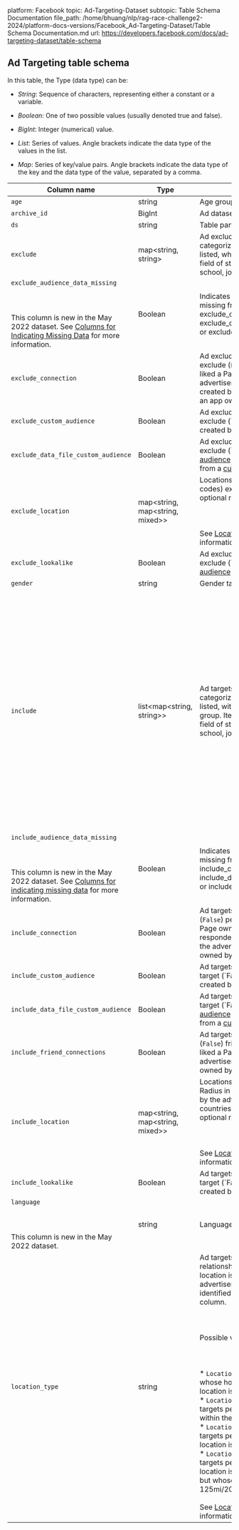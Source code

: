 platform: Facebook
topic: Ad-Targeting-Dataset
subtopic: Table Schema Documentation
file_path: /home/bhuang/nlp/rag-race-challenge2-2024/platform-docs-versions/Facebook_Ad-Targeting-Dataset/Table Schema Documentation.md
url: https://developers.facebook.com/docs/ad-targeting-dataset/table-schema


## Ad Targeting table schema

In this table, the Type (data type) can be:

* _String_: Sequence of characters, representing either a constant or a variable.
    
* _Boolean_: One of two possible values (usually denoted true and false).
    
* _BigInt_: Integer (numerical) value.
    
* _List_: Series of values. Angle brackets indicate the data type of the values in the list.
    
* _Map_: Series of key/value pairs. Angle brackets indicate the data type of the key and the data type of the value, separated by a comma.
    

| Column name | Type | Description | Sample value |
| --- | --- | --- | --- |
| `age` | string | Age group targeted by the ad. | `25` - `65+` |
| `archive_id` | BigInt | Ad dataset ID. | `2681789712070426` |
| `ds` | string | Table partition date stamp. | `2020-12-06` |
| `exclude` | map<string, string> | Ad excludes people who are categorized by ANY of the items listed, which can include behavior, field of study, education level, school, job title, and many more. | `{"Civil service":"Interests","Government Employees (Global)":"Industry","Servidor público no Brasil":"Job title"}` |
| `exclude_audience_data_missing`<br><br>  <br><br>This column is new in the May 2022 dataset. See [Columns for Indicating Missing Data](#missing-data) for more information. | Boolean | Indicates whether information is missing from the exclude\_custom\_audience, exclude\_data\_file\_custom\_audience, or exclude\_lookalike column. | `True` (data is missing)<br><br>  <br><br>`False` (data is not missing) |
| `exclude_connection` | Boolean | Ad excludes (`True`) or does not exclude (`False`) people who have liked a Page owned by the advertiser, responded to an event created by the advertiser, or used an app owned by the advertiser. | `True` |
| `exclude_custom_audience` | Boolean | Ad excludes (\`True\`) or does not exclude (\`False\`) a [custom audience](https://www.facebook.com/business/help/744354708981227) created by the advertiser. | `True` |
| `exclude_data_file_custom_audience` | Boolean | Ad excludes (\`True\`) or does not exclude (\`False\`) people in a [custom audience](https://www.facebook.com/business/help/744354708981227) created by the advertiser from a [customer list.](https://www.facebook.com/business/help/606443329504150) | `True` |
| `exclude_location` | map<string, map<string, mixed>> | Locations (cities, countries, zip codes) excluded by the ad, plus an optional radius in miles.<br><br>  <br><br>See [Location data](#location-data) for additional information. | `{"United States":{"Nevada":{}}}` |
| `exclude_lookalike` | Boolean | Ad excludes (\`True\`) or does not exclude (\`False\`) a [lookalike audience](https://www.facebook.com/business/help/164749007013531) created by the advertiser. | `True` |
| `gender` | string | Gender targeted by the ad. | `Female` |
| `include` | list<map<string, string>> | Ad targets people who are categorized by ANY of the items listed, with at least one item in each group. Items can include behavior, field of study, education level, school, job title, and many more. | The following example shows two groups, each enclosed in curly braces. Ad targets people with at least one item in each group.<br><br>\[<br>  {<br>    "College grad": "Education level"<br>  },<br>  {<br>    "Wine": "Interests",<br>    "Golf": "Interests",<br>    "Organic food": "Interests",<br>    "Skiing": "Interests",<br>    "Security (finance)": "Interests",<br>    "Frequent Travelers": "Behaviors",<br>    "Sustainable development": "Interests",<br>    "Business and industry": "Interests",<br>    "Natural environment": "Interests",<br>    "Sailing": "Interests",<br>    "Running": "Interests",<br>    "SVT Play": "Interests",<br>    "Politics": "Interests"<br>  }<br>\] |
| `include_audience_data_missing`<br><br>  <br><br>This column is new in the May 2022 dataset. See [Columns for indicating missing data](#missing-data) for more information. | Boolean | Indicates whether information is missing from the include\_custom\_audience, include\_data\_file\_custom\_audience, or include\_lookalike column. | `True` (data is missing)<br><br>  <br><br>`False` (data is not missing) |
| `include_connection` | Boolean | Ad targets (`True`) or does not target (`False`) people who have liked a Page owned by the advertiser, responded to an event created by the advertiser, or used an app owned by the advertiser. | `True` |
| `include_custom_audience` | Boolean | Ad targets (\`True\`) or does not target (\`False\`) a [custom audience](https://www.facebook.com/business/help/744354708981227?id=2469097953376494) created by the advertiser. | `True` |
| `include_data_file_custom_audience` | Boolean | Ad targets (\`True\`) or does not target (\`False\`) people in a [custom audience](https://www.facebook.com/business/help/744354708981227) created by the advertiser from a [customer list](https://www.facebook.com/business/help/606443329504150). | `True` |
| `include_friend_connections` | Boolean | Ad targets (`True`) or does not target (`False`) friends of people who have liked a Page owned by the advertiser or who have used an app owned by the advertiser. | `True` |
| `include_location` | map<string, map<string, mixed>> | Locations targeted by the ad. Radius in miles included if specified by the advertiser. Can be cities, countries, or zip codes, plus an optional radius in miles.<br><br>  <br><br>See [Location data](#location-data) for additional information. | `{"Brazil":{"Minas Gerais":{"Santa Maria do Suaçuí":["< place>, Santa Maria do Suaçuí (+1 km)"]},"Glucínio Minas Gerais, Poaia Minas Gerais":{}}}` |
| `include_lookalike` | Boolean | Ad targets (\`True\`) or does not target (\`False\`) a [lookalike audience](https://www.facebook.com/business/help/164749007013531) created by the advertiser. | `True` |
| `language`<br><br>  <br><br>This column is new in the May 2022 dataset. | string | Languages targeted by the ad. | `English (UK), Greek, English (US)` |
| `location_type` | string | Ad targets people by their relationship to a location. The location is the area selected by the advertiser upon ad creation and is identified by the `include_location` column.<br><br>  <br><br>Possible values:<br><br>  <br><br>* `Location`—The ad targets people whose home or most recent location is within the selected area<br>* `Location - Living In`—The ad targets people whose home is within the selected area<br>* `Location - Recently In`—The ad targets people whose most recent location is within the selected area<br>* `Location - Traveling In`—The ad targets people whose most recent location is within the selected area but whose home is more than 125mi/200km away<br><br>See [Location data](#location-data) for additional information. | `Location - Living In` |